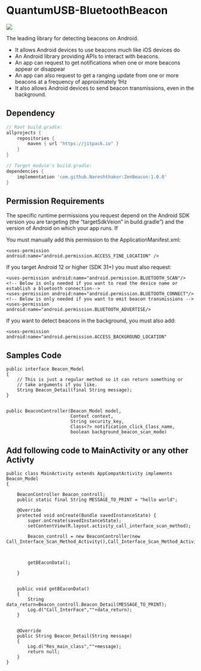 # QuantumUSB-BluetoothBeacon

[![](https://jitpack.io/v/Nareshthakor/ZenBeacon.svg)](https://jitpack.io/#Nareshthakor/ZenBeacon)

The leading library for detecting beacons on Android. 

- It allows Android devices to use beacons much like iOS devices do
- An Android library providing APIs to interact with beacons.
- An app can request to get notifications when one or more beacons appear or disappear
- An app can also request to get a ranging update from one or more beacons at a frequency of approximately 1Hz
- It also allows Android devices to send beacon transmissions, even in the background.



## Dependency

```gradle
// Root build.gradle:
allprojects {
    repositories {
        maven { url "https://jitpack.io" }
    }
}

// Target module's build.gradle:
dependencies {
    implementation 'com.github.Nareshthakor:ZenBeacon:1.0.0'
}
```

## Permission Requirements

The specific runtime permissions you request depend on the Android SDK version you are targeting (the “targetSdkVeion” in build.gradle”) and the version of Android on which your app runs. If

You must manually add this permission to the ApplicationManifest.xml:

    <uses-permission android:name="android.permission.ACCESS_FINE_LOCATION" />
If you target Android 12 or higher (SDK 31+) you must also request:

    <uses-permission android:name="android.permission.BLUETOOTH_SCAN"/>
    <!-- Below is only needed if you want to read the device name or establish a bluetooth connection-->
    <uses-permission android:name="android.permission.BLUETOOTH_CONNECT"/>
    <!-- Below is only needed if you want to emit beacon transmissions -->
    <uses-permission android:name="android.permission.BLUETOOTH_ADVERTISE/>
If you want to detect beacons in the background, you must also add:

    <uses-permission android:name="android.permission.ACCESS_BACKGROUND_LOCATION"
    
 ## Samples Code

```
public interface Beacon_Model
{
    // This is just a regular method so it can return something or
    // take arguments if you like.
    String Beacon_Detail(final String message);
}


public BeaconController(Beacon_Model model,
                        Context context,
                        String security_key,
                        Class<?> notification_click_Class_name,
                        boolean background_beacon_scan_mode)
```

## Add following code to MainActivity or any other Activty


```
public class MainActivity extends AppCompatActivity implements Beacon_Model
{

    BeaconController Beacon_controll;
    public static final String MESSAGE_TO_PRINT = "hello world";

    @Override
    protected void onCreate(Bundle savedInstanceState) {
        super.onCreate(savedInstanceState);
        setContentView(R.layout.activity_call_interface_scan_method);

        Beacon_controll = new BeaconController(new Call_Interface_Scan_Method_Activity(),Call_Interface_Scan_Method_Activity.this,"12345678",Qsmp_Dashboard_Activity.class,true);

   

        getBEaconData();

    }


    public void getBEaconData()
    {
        String data_return=Beacon_controll.Beacon_Detail(MESSAGE_TO_PRINT);
        Log.d("Call_InterFace",""+data_return);
    }


    @Override
    public String Beacon_Detail(String message)
    {
        Log.d("Res_main_class",""+message);
        return null;
    }
}
```



